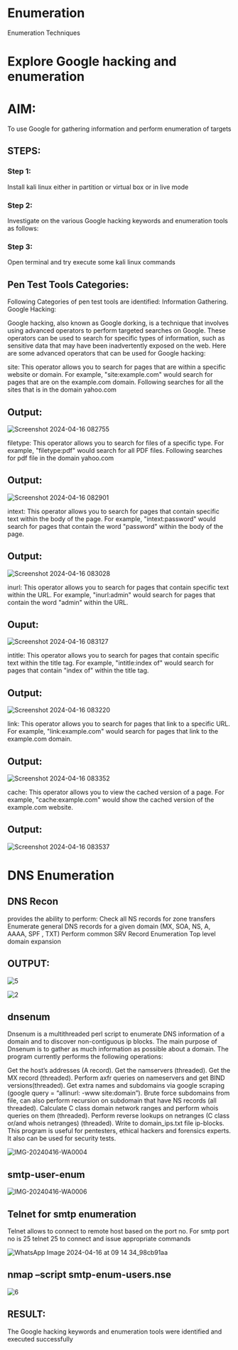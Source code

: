 # Enumeration
Enumeration Techniques

# Explore Google hacking and enumeration 

# AIM:

To use Google for gathering information and perform enumeration of targets

## STEPS:

### Step 1:

Install kali linux either in partition or virtual box or in live mode

### Step 2:

Investigate on the various Google hacking keywords and enumeration tools as follows:


### Step 3:
Open terminal and try execute some kali linux commands

## Pen Test Tools Categories:  

Following Categories of pen test tools are identified:
Information Gathering.
Google Hacking:

Google hacking, also known as Google dorking, is a technique that involves using advanced operators to perform targeted searches on Google. These operators can be used to search for specific types of information, such as sensitive data that may have been inadvertently exposed on the web. Here are some advanced operators that can be used for Google hacking:

site: This operator allows you to search for pages that are within a specific website or domain. For example, "site:example.com" would search for pages that are on the example.com domain.
Following searches for all the sites that is in the domain yahoo.com
## Output:
![Screenshot 2024-04-16 082755](https://github.com/chandrumathiyazhagan/Enumeration/assets/119393023/4371d1e8-d99d-4fbd-bfe2-624346784ffe)

filetype: This operator allows you to search for files of a specific type. For example, "filetype:pdf" would search for all PDF files.
Following searches for pdf file in the domain yahoo.com
## Output:
![Screenshot 2024-04-16 082901](https://github.com/chandrumathiyazhagan/Enumeration/assets/119393023/70a66347-0fd3-44dc-bc45-5f04f95e24c9)

intext: This operator allows you to search for pages that contain specific text within the body of the page. For example, "intext:password" would search for pages that contain the word "password" within the body of the page.
## Output:
![Screenshot 2024-04-16 083028](https://github.com/chandrumathiyazhagan/Enumeration/assets/119393023/e38e4f21-f22f-4d70-8400-ff98f3025006)

inurl: This operator allows you to search for pages that contain specific text within the URL. For example, "inurl:admin" would search for pages that contain the word "admin" within the URL.
## Ouput:
![Screenshot 2024-04-16 083127](https://github.com/chandrumathiyazhagan/Enumeration/assets/119393023/40efb33c-f451-4bee-850a-855ad5543064)

intitle: This operator allows you to search for pages that contain specific text within the title tag. For example, "intitle:index of" would search for pages that contain "index of" within the title tag.
## Output:
![Screenshot 2024-04-16 083220](https://github.com/chandrumathiyazhagan/Enumeration/assets/119393023/d3f4b15b-9329-4791-b51b-419dce762b97)

link: This operator allows you to search for pages that link to a specific URL. For example, "link:example.com" would search for pages that link to the example.com domain.
## Output:
![Screenshot 2024-04-16 083352](https://github.com/chandrumathiyazhagan/Enumeration/assets/119393023/24b52a5a-c634-4ff6-9c0b-bd74f104358b)

cache: This operator allows you to view the cached version of a page. For example, "cache:example.com" would show the cached version of the example.com website.
## Output:
![Screenshot 2024-04-16 083537](https://github.com/chandrumathiyazhagan/Enumeration/assets/119393023/fc76cb29-df31-4b3e-8c64-80d65ddd584f)

# DNS Enumeration

## DNS Recon
provides the ability to perform:
Check all NS records for zone transfers
Enumerate general DNS records for a given domain (MX, SOA, NS, A, AAAA, SPF , TXT)
Perform common SRV Record Enumeration
Top level domain expansion
## OUTPUT:
![5](https://github.com/chandrumathiyazhagan/Enumeration/assets/119393023/86e91d59-b86c-4455-9370-cbb3b92a4d11)

![2](https://github.com/chandrumathiyazhagan/Enumeration/assets/119393023/87d26294-d5be-40b2-b1f7-70b9db10e9f3)

## dnsenum
Dnsenum is a multithreaded perl script to enumerate DNS information of a domain and to discover non-contiguous ip blocks. The main purpose of Dnsenum is to gather as much information as possible about a domain. The program currently performs the following operations:

Get the host’s addresses (A record).
Get the namservers (threaded).
Get the MX record (threaded).
Perform axfr queries on nameservers and get BIND versions(threaded).
Get extra names and subdomains via google scraping (google query = “allinurl: -www site:domain”).
Brute force subdomains from file, can also perform recursion on subdomain that have NS records (all threaded).
Calculate C class domain network ranges and perform whois queries on them (threaded).
Perform reverse lookups on netranges (C class or/and whois netranges) (threaded).
Write to domain_ips.txt file ip-blocks.
This program is useful for pentesters, ethical hackers and forensics experts. It also can be used for security tests.

![IMG-20240416-WA0004](https://github.com/chandrumathiyazhagan/Enumeration/assets/119393023/5cbabc29-ddc3-4b83-a676-49dc17627f08)

## smtp-user-enum
![IMG-20240416-WA0006](https://github.com/chandrumathiyazhagan/Enumeration/assets/119393023/ea970bfd-2fa8-4da7-a142-45a4953ca528)

## Telnet for smtp enumeration
Telnet allows to connect to remote host based on the port no. For smtp port no is 25
telnet <host address> 25 to connect
and issue appropriate commands

![WhatsApp Image 2024-04-16 at 09 14 34_98cb91aa](https://github.com/chandrumathiyazhagan/Enumeration/assets/119393023/fa644abb-e834-4078-abaa-df18d0f58e25)

## nmap –script smtp-enum-users.nse <hostname>
![6](https://github.com/chandrumathiyazhagan/Enumeration/assets/119393023/506a23a8-fd77-4031-986a-89e74b0f90f0)

## RESULT:
The Google hacking keywords and enumeration tools were identified and executed successfully
